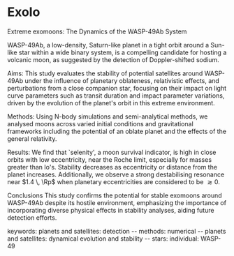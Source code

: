 # ExoIo
Extreme exomoons: The Dynamics of the WASP-49Ab System

WASP-49Ab, a low-density, Saturn-like planet in a tight orbit around a Sun-like star within a wide binary system, is a compelling candidate for hosting a volcanic moon, as suggested by the detection of Doppler-shifted sodium.

Aims:
This study evaluates the stability of potential satellites around WASP-49Ab under the influence of planetary oblateness, relativistic effects, and perturbations from a close companion star, focusing on their impact on light curve parameters such as transit duration and impact parameter variations, driven by the evolution of the planet's orbit in this extreme environment.

Methods:
Using N-body simulations and semi-analytical methods, we analysed moons across varied initial conditions and gravitational frameworks including the potential of an oblate planet and the effects of the general relativity.

Results:
We find that `selenity', a moon survival indicator, is high in close orbits with low eccentricity, near the Roche limit, especially for masses greater than Io's. Stability decreases as eccentricity or distance from the planet increases. Additionally, we observe a strong destabilising resonance near $1.4 \, \Rp$ when planetary eccentricities are considered to be $\gtrsim 0$.

Conclusions 
This study confirms the potential for stable exomoons around WASP-49Ab despite its hostile environment, emphasizing the importance of incorporating diverse physical effects in stability analyses, aiding future detection efforts.

keywords: planets and satellites: detection -- methods: numerical -- planets and satellites: dynamical evolution and stability -- stars: individual: WASP-49
